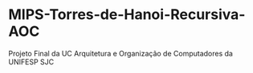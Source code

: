 # MIPS-Torres-de-Hanoi-Recursiva-AOC
Projeto Final da UC Arquitetura e Organização de Computadores da UNIFESP SJC
